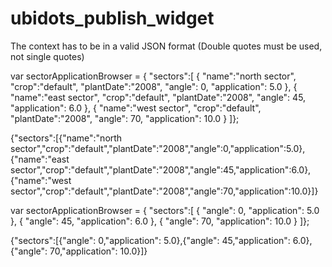 # ubidots_publish_widget

<script src='https://cdn.jsdelivr.net/gh/ShockWaveEngineering/ubidots_publish_widget@0.1.2/src/ubidots_publish_widget.js'></script>
<link href='https://cdn.jsdelivr.net/gh/ShockWaveEngineering/ubidots_publish_widget@0.1.2/src/ubidots_publish_widget.css' rel='stylesheet' />



The context has to be in a valid JSON format (Double quotes must be used, not single quotes)

var sectorApplicationBrowser = 
{
    "sectors":[
    {
        "name":"north sector",
        "crop":"default",
        "plantDate":"2008",
        "angle": 0,
        "application": 5.0
    },
    {
        "name":"east sector",
        "crop":"default",
        "plantDate":"2008",
        "angle": 45,
        "application": 6.0
    },
    {
        "name":"west sector",
        "crop":"default",
        "plantDate":"2008",
        "angle": 70,
        "application": 10.0
    }
]};

{"sectors":[{"name":"north sector","crop":"default","plantDate":"2008","angle":0,"application":5.0},{"name":"east sector","crop":"default","plantDate":"2008","angle":45,"application":6.0},{"name":"west sector","crop":"default","plantDate":"2008","angle":70,"application":10.0}]}



var sectorApplicationBrowser = 
{
    "sectors":[
    {
        "angle": 0,
        "application": 5.0
    },
    {
        "angle": 45,
        "application": 6.0
    },
    {
        "angle": 70,
        "application": 10.0
    }
]};

{"sectors":[{"angle": 0,"application": 5.0},{"angle": 45,"application": 6.0},{"angle": 70,"application": 10.0}]}
